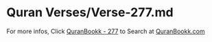 # Quran Verses/Verse-277.md 

For more infos, Click [QuranBookk - 277](https://www.quranbookk.com/quran/search?q=277) to Search at [QuranBookk.com](http://quranbookk.com/)